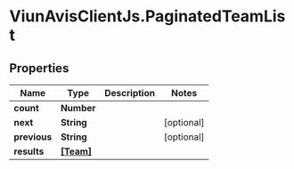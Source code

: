 # ViunAvisClientJs.PaginatedTeamList

## Properties

| Name         | Type                  | Description | Notes      |
| ------------ | --------------------- | ----------- | ---------- |
| **count**    | **Number**            |             |
| **next**     | **String**            |             | [optional] |
| **previous** | **String**            |             | [optional] |
| **results**  | [**[Team]**](Team.md) |             |
